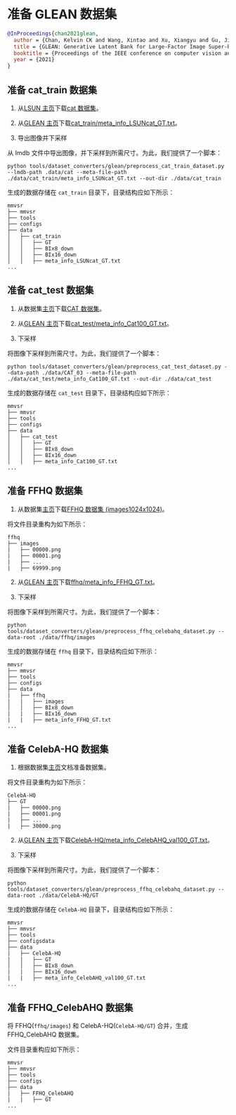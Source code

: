# 准备 GLEAN 数据集

<!-- [DATASET] -->

```bibtex
@InProceedings{chan2021glean,
  author = {Chan, Kelvin CK and Wang, Xintao and Xu, Xiangyu and Gu, Jinwei and Loy, Chen Change},
  title = {GLEAN: Generative Latent Bank for Large-Factor Image Super-Resolution},
  booktitle = {Proceedings of the IEEE conference on computer vision and pattern recognition},
  year = {2021}
}
```

## 准备 cat_train 数据集

1. 从[LSUN 主页](https://www.yf.io/p/lsun)下载[cat 数据集](http://dl.yf.io/lsun/objects/cat.zip)。

2. 从[GLEAN 主页](https://github.com/ckkelvinchan/GLEAN)下载[cat_train/meta_info_LSUNcat_GT.txt](https://github.com/ckkelvinchan/GLEAN/blob/main/data/cat_train/meta_info_LSUNcat_GT.txt)。

3. 导出图像并下采样

从 lmdb 文件中导出图像，并下采样到所需尺寸。为此，我们提供了一个脚本：

```shell
python tools/dataset_converters/glean/preprocess_cat_train_dataset.py --lmdb-path .data/cat --meta-file-path ./data/cat_train/meta_info_LSUNcat_GT.txt --out-dir ./data/cat_train
```

生成的数据存储在 `cat_train` 目录下，目录结构应如下所示：

```text
mmvsr
├── mmvsr
├── tools
├── configs
├── data
│   ├── cat_train
│   │   ├── GT
│   │   ├── BIx8_down
│   │   ├── BIx16_down
│   │   ├── meta_info_LSUNcat_GT.txt
...
```

## 准备 cat_test 数据集

1. 从数据集[主页](https://archive.org/details/CAT_DATASET)下载[CAT 数据集](https://archive.org/download/CAT_DATASET/CAT_DATASET_02.zip)。

2. 从[GLEAN 主页](https://github.com/ckkelvinchan/GLEAN)下载[cat_test/meta_info_Cat100_GT.txt](https://github.com/ckkelvinchan/GLEAN/blob/main/data/cat_test/meta_info_Cat100_GT.txt)。

3. 下采样

将图像下采样到所需尺寸。为此，我们提供了一个脚本：

```shell
python tools/dataset_converters/glean/preprocess_cat_test_dataset.py --data-path ./data/CAT_03 --meta-file-path ./data/cat_test/meta_info_Cat100_GT.txt --out-dir ./data/cat_test
```

生成的数据存储在 `cat_test` 目录下，目录结构应如下所示：

```text
mmvsr
├── mmvsr
├── tools
├── configs
├── data
│   ├── cat_test
│   │   ├── GT
│   │   ├── BIx8_down
│   │   ├── BIx16_down
│   │   ├── meta_info_Cat100_GT.txt
...
```

## 准备 FFHQ 数据集

1. 从数据集[主页](https://github.com/NVlabs/ffhq-dataset)下载[FFHQ 数据集 (images1024x1024)](https://drive.google.com/drive/folders/1tZUcXDBeOibC6jcMCtgRRz67pzrAHeHL)。

将文件目录重构为如下所示：

```text
ffhq
├── images
|   ├── 00000.png
|   ├── 00001.png
|   ├── ...
|   ├── 69999.png
```

2. 从[GLEAN 主页](https://github.com/ckkelvinchan/GLEAN)下载[ffhq/meta_info_FFHQ_GT.txt](https://github.com/ckkelvinchan/GLEAN/blob/main/data/FFHQ/meta_info_FFHQ_GT.txt)。

3. 下采样

将图像下采样到所需尺寸。为此，我们提供了一个脚本：

```shell
python tools/dataset_converters/glean/preprocess_ffhq_celebahq_dataset.py --data-root ./data/ffhq/images
```

生成的数据存储在 `ffhq` 目录下，目录结构应如下所示：

```text
mmvsr
├── mmvsr
├── tools
├── configs
├── data
|   ├── ffhq
|   |   ├── images
│   │   ├── BIx8_down
|   |   ├── BIx16_down
|   |   ├── meta_info_FFHQ_GT.txt
...
```

## 准备 CelebA-HQ 数据集

1. 根据数据集[主页](https://github.com/tkarras/progressive_growing_of_gans)文档准备数据集。

将文件目录重构为如下所示：

```text
CelebA-HQ
├── GT
|   ├── 00000.png
|   ├── 00001.png
|   ├── ...
|   ├── 30000.png
```

2. 从[GLEAN 主页](https://github.com/ckkelvinchan/GLEAN)下载[CelebA-HQ/meta_info_CelebAHQ_val100_GT.txt](https://github.com/ckkelvinchan/GLEAN/blob/main/data/CelebA-HQ/meta_info_CelebAHQ_val100_GT.txt)。

3. 下采样

将图像下采样到所需尺寸。为此，我们提供了一个脚本：

```shell
python tools/dataset_converters/glean/preprocess_ffhq_celebahq_dataset.py --data-root ./data/CelebA-HQ/GT
```

生成的数据存储在 `CelebA-HQ` 目录下，目录结构应如下所示：

```text
mmvsr
├── mmvsr
├── tools
├── configsdata
├── data
|   ├── CelebA-HQ
|   |   ├── GT
│   │   ├── BIx8_down
|   |   ├── BIx16_down
|   |   ├── meta_info_CelebAHQ_val100_GT.txt
...
```

## 准备 FFHQ_CelebAHQ 数据集

将 FFHQ(`ffhq/images`) 和 CelebA-HQ(`CelebA-HQ/GT`) 合并，生成 FFHQ_CelebAHQ 数据集。

文件目录重构应如下所示：

```text
mmvsr
├── mmvsr
├── tools
├── configs
├── data
|   ├── FFHQ_CelebAHQ
|   |   ├── GT
...
```
